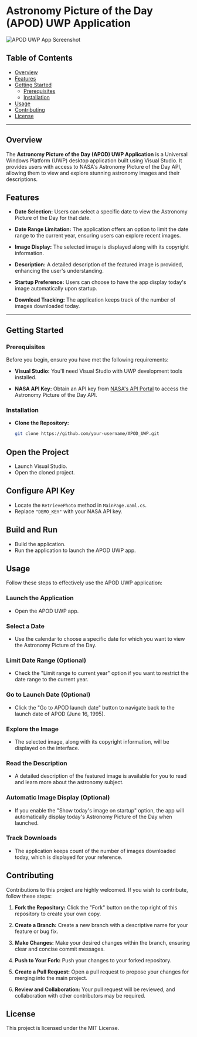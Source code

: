 # Astronomy Picture of the Day (APOD) UWP Application

![APOD UWP App Screenshot](screenshot.png)

## Table of Contents
- [Overview](#overview)
- [Features](#features)
- [Getting Started](#getting-started)
  - [Prerequisites](#prerequisites)
  - [Installation](#installation)
- [Usage](#usage)
- [Contributing](#contributing)
- [License](#license)

---

## Overview

The **Astronomy Picture of the Day (APOD) UWP Application** is a Universal Windows Platform (UWP) desktop application built using Visual Studio. It provides users with access to NASA's Astronomy Picture of the Day API, allowing them to view and explore stunning astronomy images and their descriptions.

## Features

- **Date Selection:** Users can select a specific date to view the Astronomy Picture of the Day for that date.

- **Date Range Limitation:** The application offers an option to limit the date range to the current year, ensuring users can explore recent images.

- **Image Display:** The selected image is displayed along with its copyright information.

- **Description:** A detailed description of the featured image is provided, enhancing the user's understanding.

- **Startup Preference:** Users can choose to have the app display today's image automatically upon startup.

- **Download Tracking:** The application keeps track of the number of images downloaded today.

---

## Getting Started

### Prerequisites

Before you begin, ensure you have met the following requirements:

- **Visual Studio:** You'll need Visual Studio with UWP development tools installed.

- **NASA API Key:** Obtain an API key from [NASA's API Portal](https://api.nasa.gov/) to access the Astronomy Picture of the Day API.

### Installation

- **Clone the Repository:**

   ```bash
   git clone https://github.com/your-username/APOD_UWP.git


## Open the Project

- Launch Visual Studio.
- Open the cloned project.

## Configure API Key

- Locate the `RetrievePhoto` method in `MainPage.xaml.cs`.
- Replace `"DEMO_KEY"` with your NASA API key.

## Build and Run

- Build the application.
- Run the application to launch the APOD UWP app.

## Usage

Follow these steps to effectively use the APOD UWP application:

### Launch the Application

- Open the APOD UWP app.

### Select a Date

- Use the calendar to choose a specific date for which you want to view the Astronomy Picture of the Day.

### Limit Date Range (Optional)

- Check the "Limit range to current year" option if you want to restrict the date range to the current year.

### Go to Launch Date (Optional)

- Click the "Go to APOD launch date" button to navigate back to the launch date of APOD (June 16, 1995).

### Explore the Image

- The selected image, along with its copyright information, will be displayed on the interface.

### Read the Description

- A detailed description of the featured image is available for you to read and learn more about the astronomy subject.

### Automatic Image Display (Optional)

- If you enable the "Show today's image on startup" option, the app will automatically display today's Astronomy Picture of the Day when launched.

### Track Downloads

- The application keeps count of the number of images downloaded today, which is displayed for your reference.

## Contributing

Contributions to this project are highly welcomed. If you wish to contribute, follow these steps:

1. **Fork the Repository:** Click the "Fork" button on the top right of this repository to create your own copy.

2. **Create a Branch:** Create a new branch with a descriptive name for your feature or bug fix.

3. **Make Changes:** Make your desired changes within the branch, ensuring clear and concise commit messages.

4. **Push to Your Fork:** Push your changes to your forked repository.

5. **Create a Pull Request:** Open a pull request to propose your changes for merging into the main project.

6. **Review and Collaboration:** Your pull request will be reviewed, and collaboration with other contributors may be required.

## License

This project is licensed under the MIT License.